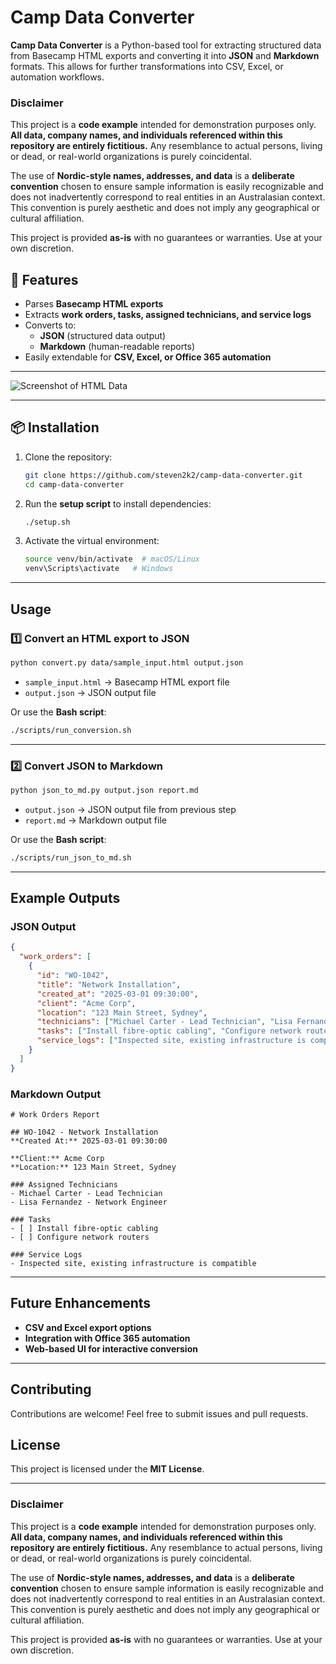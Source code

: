 # Camp Data Converter

**Camp Data Converter** is a Python-based tool for extracting structured data from Basecamp HTML exports and converting it into **JSON** and **Markdown** formats. This allows for further transformations into CSV, Excel, or automation workflows.

### **Disclaimer**
This project is a **code example** intended for demonstration purposes only. **All data, company names, and individuals referenced within this repository are entirely fictitious.** Any resemblance to actual persons, living or dead, or real-world organizations is purely coincidental.

The use of **Nordic-style names, addresses, and data** is a **deliberate convention** chosen to ensure sample information is easily recognizable and does not inadvertently correspond to real entities in an Australasian context. This convention is purely aesthetic and does not imply any geographical or cultural affiliation.

This project is provided **as-is** with no guarantees or warranties. Use at your own discretion.


## 🚀 Features
- Parses **Basecamp HTML exports**
- Extracts **work orders, tasks, assigned technicians, and service logs**
- Converts to:
   - **JSON** (structured data output)
   - **Markdown** (human-readable reports)
- Easily extendable for **CSV, Excel, or Office 365 automation**

---

![Screenshot of HTML Data](./docs/images/convert.png)

---

## 📦 Installation

1. Clone the repository:
   ```sh
   git clone https://github.com/steven2k2/camp-data-converter.git
   cd camp-data-converter
   ```

2. Run the **setup script** to install dependencies:
   ```sh
   ./setup.sh
   ```

3. Activate the virtual environment:
   ```sh
   source venv/bin/activate  # macOS/Linux
   venv\Scripts\activate   # Windows
   ```

---

## Usage

### **1️⃣ Convert an HTML export to JSON**
```sh
python convert.py data/sample_input.html output.json
```
- `sample_input.html` → Basecamp HTML export file
- `output.json` → JSON output file

Or use the **Bash script**:
```sh
./scripts/run_conversion.sh
```

---

### **2️⃣ Convert JSON to Markdown**
```sh
python json_to_md.py output.json report.md
```
- `output.json` → JSON output file from previous step
- `report.md` → Markdown output file

Or use the **Bash script**:
```sh
./scripts/run_json_to_md.sh
```

---

## Example Outputs

### **JSON Output**
```json
{
  "work_orders": [
    {
      "id": "WO-1042",
      "title": "Network Installation",
      "created_at": "2025-03-01 09:30:00",
      "client": "Acme Corp",
      "location": "123 Main Street, Sydney",
      "technicians": ["Michael Carter - Lead Technician", "Lisa Fernandez - Network Engineer"],
      "tasks": ["Install fibre-optic cabling", "Configure network routers"],
      "service_logs": ["Inspected site, existing infrastructure is compatible"]
    }
  ]
}
```

### **Markdown Output**
```
# Work Orders Report

## WO-1042 - Network Installation
**Created At:** 2025-03-01 09:30:00

**Client:** Acme Corp  
**Location:** 123 Main Street, Sydney  

### Assigned Technicians
- Michael Carter - Lead Technician
- Lisa Fernandez - Network Engineer

### Tasks
- [ ] Install fibre-optic cabling
- [ ] Configure network routers

### Service Logs
- Inspected site, existing infrastructure is compatible
```

---

## Future Enhancements
- **CSV and Excel export options**
- **Integration with Office 365 automation**
- **Web-based UI for interactive conversion**

---

## Contributing
Contributions are welcome! Feel free to submit issues and pull requests.

## License
This project is licensed under the **MIT License**.

---

### **Disclaimer**  
This project is a **code example** intended for demonstration purposes only. **All data, company names, and individuals referenced within this repository are entirely fictitious.** Any resemblance to actual persons, living or dead, or real-world organizations is purely coincidental.  

The use of **Nordic-style names, addresses, and data** is a **deliberate convention** chosen to ensure sample information is easily recognizable and does not inadvertently correspond to real entities in an Australasian context. This convention is purely aesthetic and does not imply any geographical or cultural affiliation.  

This project is provided **as-is** with no guarantees or warranties. Use at your own discretion.  
